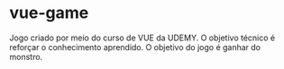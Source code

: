 # vue-game
Jogo criado por meio do curso de VUE da UDEMY. O objetivo técnico é reforçar o conhecimento aprendido. O objetivo do jogo é ganhar do monstro.

